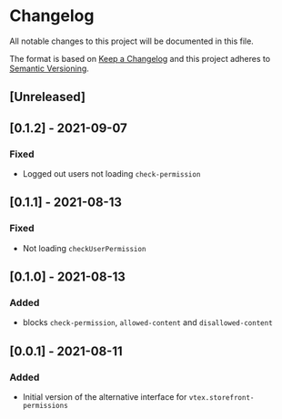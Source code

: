 # Changelog

All notable changes to this project will be documented in this file.

The format is based on [Keep a Changelog](http://keepachangelog.com/en/1.0.0/)
and this project adheres to [Semantic Versioning](http://semver.org/spec/v2.0.0.html).

## [Unreleased]

## [0.1.2] - 2021-09-07

### Fixed
- Logged out users not loading `check-permission`
## [0.1.1] - 2021-08-13
### Fixed
- Not loading `checkUserPermission`

## [0.1.0] - 2021-08-13
### Added
- blocks `check-permission`, `allowed-content` and `disallowed-content`

## [0.0.1] - 2021-08-11
### Added
- Initial version of the alternative interface for `vtex.storefront-permissions`
